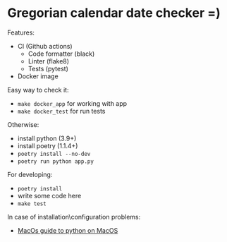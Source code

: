 # Gregorian calendar date checker =)

Features:
- CI (Github actions)
    - Code formatter (black)
    - Linter (flake8)
    - Tests (pytest)
- Docker image

Easy way to check it:
- `make docker_app` for working with app
- `make docker_test` for run tests

Otherwise:
- install python (3.9+)
- install poetry (1.1.4+)
- `poetry install --no-dev`
- `poetry run python app.py`

For developing:
- `poetry install`
- write some code here
- `make test`

In case of installation\configuration problems:
- [MacOs guide to python on MacOS](
  https://medium.com/@briantorresgil/definitive-guide-to-python-on-mac-osx-65acd8d969d0
  )

